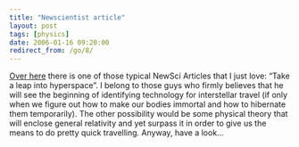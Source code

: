```yaml
---
title: "Newscientist article"
layout: post
tags: [physics]
date: 2006-01-16 09:20:00
redirect_from: /go/8/
---
```


[Over here](http://www.newscientist.com/channel/fundamentals/mg18925331.200) there is one of those typical NewSci Articles that I just love:  “Take a leap into hyperspace”. I belong to those guys who firmly believes that he will see the beginning of identifying technology for interstellar travel (if only when we figure out how to make our bodies immortal and how to hibernate them temporarily). The other possibility would be some physical theory that will enclose general relativity and yet surpass it in order to give us the means to do pretty quick travelling. Anyway, have a look…